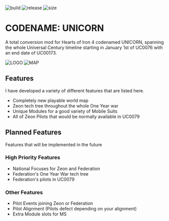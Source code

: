 ![build](https://img.shields.io/appveyor/build/Haxyeratsu/UNICORN) 
![release](https://img.shields.io/github/v/release/Haxyeratsu/UNICORN)
![size](https://img.shields.io/github/languages/code-size/Haxyeratsu/UNICORN)

# CODENAME: UNICORN
A total conversion mod for Hearts of Iron 4 codenamed UNICORN, spanning the whole Universal Century timeline starting in January 1st of 
UC0076 with an end date of UC00173.

![LOGO](https://static.wikia.nocookie.net/gundam/images/3/35/Gihren%27s_Greed_logo.png/revision/latest?cb=20190713070133)
![MAP](https://cdn.discordapp.com/attachments/1021141474399756398/1021143171834597386/hoi4custommap.PNG) 
## Features
I have developed a variety of different features that are listed here.
- Completely new playable world map
- Zeon tech tree throughout the whole One Year war
- Unique Modules for a good variety of Mobile Suits
- All of Zeon Pilots that would be normally available in UC0079

## Planned Features
Features that will be implemented in the future 
### High Priority Features
- National Focuses for Zeon and Federation
- Federation's One Year War tech tree
- Federation's pilots in UC0079
### Other Features
- Pilot Events joining Zeon or Federation
- Pilot Alignment (Pilots defect depending on your alignment)
- Extra Module slots for MS

